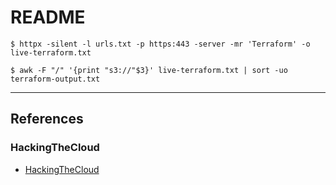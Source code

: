 # README

```
$ httpx -silent -l urls.txt -p https:443 -server -mr 'Terraform' -o live-terraform.txt

$ awk -F "/" '{print "s3://"$3}' live-terraform.txt | sort -uo terraform-output.txt
```

---
## References

### HackingTheCloud

- [HackingTheCloud](https://hackingthe.cloud/aws/general-knowledge/aws_organizations_defaults/)